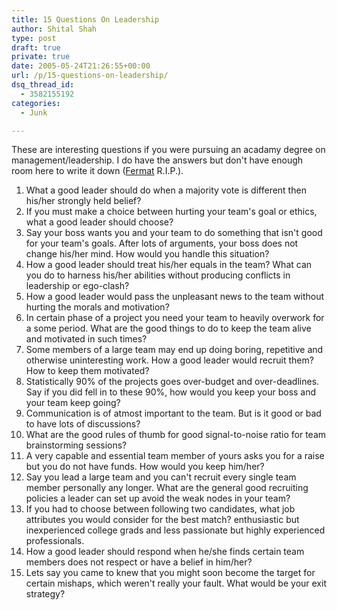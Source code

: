 ```yaml
---
title: 15 Questions On Leadership
author: Shital Shah
type: post
draft: true
private: true
date: 2005-05-24T21:26:55+00:00
url: /p/15-questions-on-leadership/
dsq_thread_id:
  - 3582155192
categories:
  - Junk

---
```

These are interesting questions if you were pursuing an acadamy degree on management/leadership. I do have the answers but don't have enough room here to write it down ([Fermat][1] R.I.P.).

  1. What a good leader should do when a majority vote is different then his/her strongly held belief?
  2. If you must make a choice between hurting your team's goal or ethics, what a good leader should choose?
  3. Say your boss wants you and your team to do something that isn't good for your team's goals. After lots of arguments, your boss does not change his/her mind. How would you handle this situation?
  4. How a good leader should treat his/her equals in the team? What can you do to harness his/her abilities without producing conflicts in leadership or ego-clash?
  5. How a good leader would pass the unpleasant news to the team without hurting the morals and motivation?
  6. In certain phase of a project you need your team to heavily overwork for a some period. What are the good things to do to keep the team alive and motivated in such times?
  7. Some members of a large team may end up doing boring, repetitive and otherwise uninteresting work. How a good leader would recruit them? How to keep them motivated?
  8. Statistically 90% of the projects goes over-budget and over-deadlines. Say if you did fell in to these 90%, how would you keep your boss and your team keep going?
  9. Communication is of atmost important to the team. But is it good or bad to have lots of discussions?
 10. What are the good rules of thumb for good signal-to-noise ratio for team brainstorming sessions?
 11. A very capable and essential team member of yours asks you for a raise but you do not have funds. How would you keep him/her?
 12. Say you lead a large team and you can't recruit every single team member personally any longer. What are the general good recruiting policies a leader can set up avoid the weak nodes in your team?
 13. If you had to choose between following two candidates, what job attributes you would consider for the best match? enthusiastic but inexperienced college grads and less passionate but highly experienced professionals.
 14. How a good leader should respond when he/she finds certain team members does not respect or have a belief in him/her?
 15. Lets say you came to knew that you might soon become the target for certain mishaps, which weren't really your fault. What would be your exit strategy?

 [1]: http://mathforum.org/dr.math/faq/faq.fermat.html